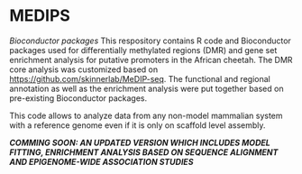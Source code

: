 # MEDIPS
*Bioconductor packages* 
This respository contains R code and Bioconductor packages used for differentially methylated regions (DMR) and gene set enrichment analysis for putative promoters in the African cheetah. 
The DMR core analysis was customized based on https://github.com/skinnerlab/MeDIP-seq. The functional and regional annotation as well as the enrichment analysis 
were put together based on pre-existing Bioconductor packages. 

This code allows to analyze data from any non-model mammalian system with a reference genome even if it is only on scaffold level assembly. 

***COMMING SOON: AN UPDATED VERSION WHICH INCLUDES MODEL FITTING, ENRICHMENT ANALYSIS BASED ON SEQUENCE ALIGNMENT AND EPIGENOME-WIDE ASSOCIATION STUDIES***

